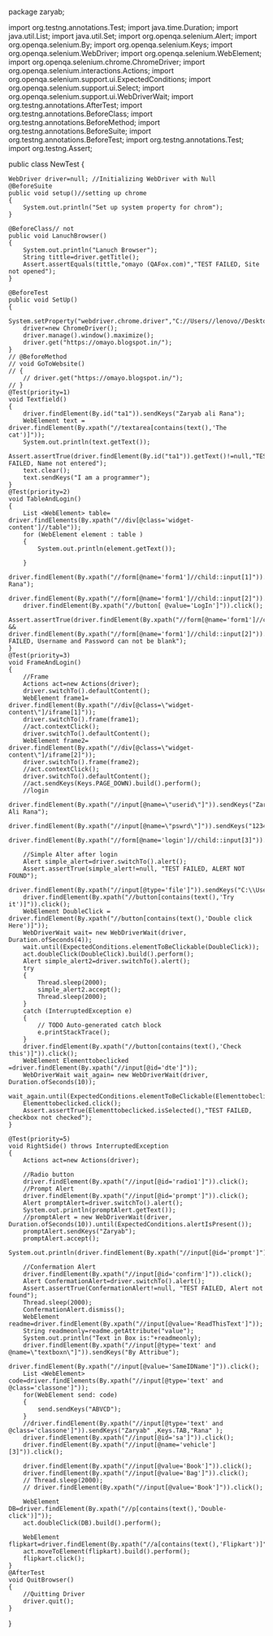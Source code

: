 
package zaryab;

import org.testng.annotations.Test;
import java.time.Duration;
import java.util.List;
import java.util.Set;
import org.openqa.selenium.Alert;
import org.openqa.selenium.By;
import org.openqa.selenium.Keys;
import org.openqa.selenium.WebDriver;
import org.openqa.selenium.WebElement;
import org.openqa.selenium.chrome.ChromeDriver;
import org.openqa.selenium.interactions.Actions;
import org.openqa.selenium.support.ui.ExpectedConditions;
import org.openqa.selenium.support.ui.Select;
import org.openqa.selenium.support.ui.WebDriverWait;
import org.testng.annotations.AfterTest;
import org.testng.annotations.BeforeClass;
import org.testng.annotations.BeforeMethod;
import org.testng.annotations.BeforeSuite;
import org.testng.annotations.BeforeTest;
import org.testng.annotations.Test;
import org.testng.Assert;


public class NewTest 
{

	WebDriver driver=null; //Initializing WebDriver with Null
	@BeforeSuite
	public void setup()//setting up chrome
	{
		System.out.println("Set up system property for chrom");
	}

	@BeforeClass// not
	public void LanuchBrowser()
	{
		System.out.println("Lanuch Browser");
		String tittle=driver.getTitle();
		Assert.assertEquals(tittle,"omayo (QAFox.com)","TEST FAILED, Site not opened");
	}

	@BeforeTest
	public void SetUp()
	{
		System.setProperty("webdriver.chrome.driver","C://Users//lenovo//Desktop//driver/chromedriver.exe");
		driver=new ChromeDriver();
		driver.manage().window().maximize();
		driver.get("https://omayo.blogspot.in/");
	}
	// @BeforeMethod
	// void GoToWebsite()
	// {
		// driver.get("https://omayo.blogspot.in/");
	// }
	@Test(priority=1)
	void Textfield()
	{
		driver.findElement(By.id("ta1")).sendKeys("Zaryab ali Rana");
		WebElement text = driver.findElement(By.xpath("//textarea[contains(text(),'The cat')]"));
		System.out.println(text.getText());
		Assert.assertTrue(driver.findElement(By.id("ta1")).getText()!=null,"TEST FAILED, Name not entered");
		text.clear();
		text.sendKeys("I am a programmer");
	}
	@Test(priority=2)
	void TableAndLogin()
	{
		List <WebElement> table= driver.findElements(By.xpath("//div[@class='widget-content']//table"));
		for (WebElement element : table )
		{
			System.out.println(element.getText());
 
		}
		driver.findElement(By.xpath("//form[@name='form1']//child::input[1]")).sendKeys("Zaryan Rana");
		driver.findElement(By.xpath("//form[@name='form1']//child::input[2]")).sendKeys("12345678*$_90");	
		driver.findElement(By.xpath("//button[ @value='LogIn']")).click();
		Assert.assertTrue(driver.findElement(By.xpath("//form[@name='form1']//child::input[1]")).getText()!=null && driver.findElement(By.xpath("//form[@name='form1']//child::input[2]")).getText()!=null,"TEST FAILED, Username and Password can not be blank");
	}
	@Test(priority=3)
	void FrameAndLogin()
	{
		//Frame
		Actions act=new Actions(driver);
		driver.switchTo().defaultContent();
		WebElement frame1= driver.findElement(By.xpath("//div[@class=\"widget-content\"]/iframe[1]"));
		driver.switchTo().frame(frame1);
		//act.contextClick();
		driver.switchTo().defaultContent();
		WebElement frame2= driver.findElement(By.xpath("//div[@class=\"widget-content\"]/iframe[2]"));
		driver.switchTo().frame(frame2);
		//act.contextClick();
		driver.switchTo().defaultContent();
		//act.sendKeys(Keys.PAGE_DOWN).build().perform();
		//login
		driver.findElement(By.xpath("//input[@name=\"userid\"]")).sendKeys("Zaryab Ali Rana");
		driver.findElement(By.xpath("//input[@name=\"pswrd\"]")).sendKeys("12345678910");
		driver.findElement(By.xpath("//form[@name='login']//child::input[3]")).click();
		
		//Simple Alter after login
		Alert simple_alert=driver.switchTo().alert();
		Assert.assertTrue(simple_alert!=null, "TEST FAILED, ALERT NOT FOUND");
		driver.findElement(By.xpath("//input[@type='file']")).sendKeys("C:\\Users\\lenovo\\Desktop");
		driver.findElement(By.xpath("//button[contains(text(),'Try it')]")).click();
		WebElement DoubleClick = driver.findElement(By.xpath("//button[contains(text(),'Double click Here')]"));
		WebDriverWait wait= new WebDriverWait(driver, Duration.ofSeconds(4));
		wait.until(ExpectedConditions.elementToBeClickable(DoubleClick));
		act.doubleClick(DoubleClick).build().perform();
		Alert simple_alert2=driver.switchTo().alert();
		try
		{
			Thread.sleep(2000);
			simple_alert2.accept();
			Thread.sleep(2000);
		}
		catch (InterruptedException e)
		{
			// TODO Auto-generated catch block
			e.printStackTrace();
		}
		driver.findElement(By.xpath("//button[contains(text(),'Check this')]")).click();
		WebElement Elementtobeclicked =driver.findElement(By.xpath("//input[@id='dte']"));
		WebDriverWait wait_again= new WebDriverWait(driver, Duration.ofSeconds(10));
		wait_again.until(ExpectedConditions.elementToBeClickable(Elementtobeclicked));
		Elementtobeclicked.click();
		Assert.assertTrue(Elementtobeclicked.isSelected(),"TEST FAILED, checkbox not checked");
	}

	@Test(priority=5)
	void RightSide() throws InterruptedException
	{
		Actions act=new Actions(driver);

		//Radio button
		driver.findElement(By.xpath("//input[@id='radio1']")).click();
		//Prompt Alert
		driver.findElement(By.xpath("//input[@id='prompt']")).click();
		Alert promptAlert=driver.switchTo().alert();
		System.out.println(promptAlert.getText());
		//promptAlert = new WebDriverWait(driver, Duration.ofSeconds(10)).until(ExpectedConditions.alertIsPresent());
		promptAlert.sendKeys("Zaryab");
		promptAlert.accept();
		System.out.println(driver.findElement(By.xpath("//input[@id='prompt']")).getText());

		//Confermation Alert
		driver.findElement(By.xpath("//input[@id='confirm']")).click();
		Alert ConfermationAlert=driver.switchTo().alert();
		Assert.assertTrue(ConfermationAlert!=null, "TEST FAILED, Alert not found");
		Thread.sleep(2000);
		ConfermationAlert.dismiss();
		WebElement readme=driver.findElement(By.xpath("//input[@value='ReadThisText']"));
		String readmeonly=readme.getAttribute("value");
		System.out.println("Text in Box is:"+readmeonly);
		driver.findElement(By.xpath("//input[@type='text' and @name=\"textboxn\"]")).sendKeys("By Attribue");
		driver.findElement(By.xpath("//input[@value='SameIDName']")).click();
		List <WebElement> code=driver.findElements(By.xpath("//input[@type='text' and @class='classone']"));
		for(WebElement send: code)
		{
			send.sendKeys("ABVCD");
		}
		//driver.findElement(By.xpath("//input[@type='text' and @class='classone']")).sendKeys("Zaryab" ,Keys.TAB,"Rana" );
		driver.findElement(By.xpath("//input[@id='sa']")).click();
		driver.findElement(By.xpath("//input[@name='vehicle'][3]")).click();

		driver.findElement(By.xpath("//input[@value='Book']")).click();
		driver.findElement(By.xpath("//input[@value='Bag']")).click();
		// Thread.sleep(2000);
		// driver.findElement(By.xpath("//input[@value='Book']")).click();

		WebElement DB=driver.findElement(By.xpath("//p[contains(text(),'Double-click')]"));
		act.doubleClick(DB).build().perform();

		WebElement flipkart=driver.findElement(By.xpath("//a[contains(text(),'Flipkart')]"));
		act.moveToElement(flipkart).build().perform();
		flipkart.click();
	}
	@AfterTest
	void QuitBrowser()
	{
		//Quitting Driver
		driver.quit();
	}

}
